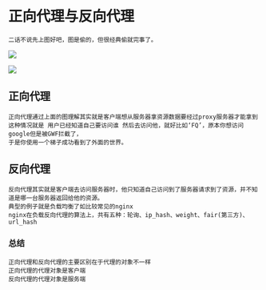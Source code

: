 # 正向代理与反向代理

	二话不说先上图好吧，图是偷的，但很经典偷就完事了。
	
![](https://github.com/xx13295/MD-Note/blob/master/frp/img/zfp1.png)

![](https://github.com/xx13295/MD-Note/blob/master/frp/img/zfp2.png)
	
	

## 正向代理

	正向代理通过上面的图理解其实就是客户端想从服务器拿资源数据要经过proxy服务器才能拿到
	这种情况就是 用户已经知道自己要访问谁 然后去访问他，就好比如‘FQ’，原本你想访问google但是被GWF拦截了，
	于是你使用一个梯子成功看到了外面的世界。

## 反向代理

	反向代理其实就是客户端去访问服务器时，他只知道自己访问到了服务器请求到了资源，并不知道是哪一台服务器返回给他的资源。
	典型的例子就是负载均衡了如比较常见的nginx
	nginx在负载反向代理的算法上，共有五种：轮询、ip_hash、weight、fair(第三方)、url_hash

### 总结

	正向代理和反向代理的主要区别在于代理的对象不一样
	正向代理的代理对象是客户端
	反向代理的代理对象是服务端